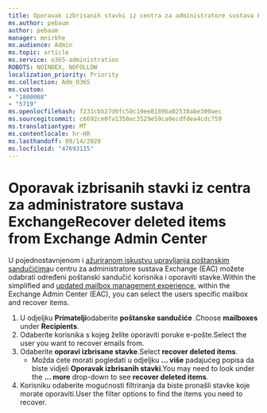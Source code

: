```yaml
---
title: Oporavak izbrisanih stavki iz centra za administratore sustava Exchange
ms.author: pebaum
author: pebaum
manager: mnirkhe
ms.audience: Admin
ms.topic: article
ms.service: o365-administration
ROBOTS: NOINDEX, NOFOLLOW
localization_priority: Priority
ms.collection: Adm_O365
ms.custom:
- "1800008"
- "5719"
ms.openlocfilehash: f231cbb27d0fc50c10ee8189ba02538abe300aec
ms.sourcegitcommit: c6692ce0fa1358ec3529e59ca0ecdfdea4cdc759
ms.translationtype: MT
ms.contentlocale: hr-HR
ms.lasthandoff: 09/14/2020
ms.locfileid: "47693115"
---
```

# <a name="recover-deleted-items-from-exchange-admin-center"></a><span data-ttu-id="931f1-102">Oporavak izbrisanih stavki iz centra za administratore sustava Exchange</span><span class="sxs-lookup"><span data-stu-id="931f1-102">Recover deleted items from Exchange Admin Center</span></span>

<span data-ttu-id="931f1-103">U pojednostavnjenom i [ažuriranom iskustvu upravljanja poštanskim sandučićima](https://admin.exchange.microsoft.com/#/mailboxes)u centru za administratore sustava Exchange (EAC) možete odabrati određeni poštanski sandučić korisnika i oporaviti stavke.</span><span class="sxs-lookup"><span data-stu-id="931f1-103">Within the simplified and [updated mailbox management experience](https://admin.exchange.microsoft.com/#/mailboxes), within the Exchange Admin Center (EAC), you can select the users specific mailbox and recover items.</span></span>

1. <span data-ttu-id="931f1-104">U odjeljku **Primatelji**odaberite **poštanske sandučiće** .</span><span class="sxs-lookup"><span data-stu-id="931f1-104">Choose **mailboxes** under **Recipients**.</span></span>
2. <span data-ttu-id="931f1-105">Odaberite korisnika s kojeg želite oporaviti poruke e-pošte.</span><span class="sxs-lookup"><span data-stu-id="931f1-105">Select the user you want to recover emails from.</span></span>
3. <span data-ttu-id="931f1-106">Odaberite **oporavi izbrisane stavke**.</span><span class="sxs-lookup"><span data-stu-id="931f1-106">Select **recover deleted items**.</span></span>
    - <span data-ttu-id="931f1-107">Možda ćete morati pogledati u odjeljku **... više** padajućeg popisa da biste vidjeli **Oporavak izbrisanih stavki**.</span><span class="sxs-lookup"><span data-stu-id="931f1-107">You may need to look under the **… more** drop-down to see **recover deleted items**.</span></span>
4. <span data-ttu-id="931f1-108">Korisniku odaberite mogućnosti filtriranja da biste pronašli stavke koje morate oporaviti.</span><span class="sxs-lookup"><span data-stu-id="931f1-108">User the filter options to find the items you need to recover.</span></span>
